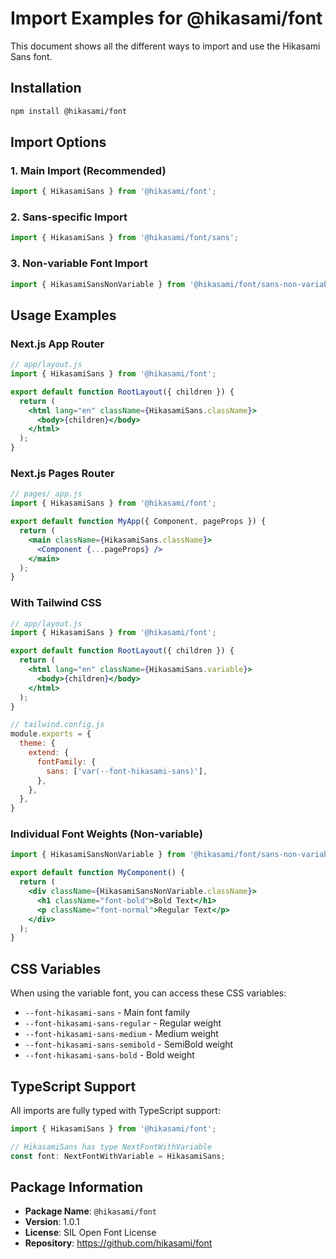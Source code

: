 # Import Examples for @hikasami/font

This document shows all the different ways to import and use the Hikasami Sans font.

## Installation

```bash
npm install @hikasami/font
```

## Import Options

### 1. Main Import (Recommended)

```jsx
import { HikasamiSans } from '@hikasami/font';
```

### 2. Sans-specific Import

```jsx
import { HikasamiSans } from '@hikasami/font/sans';
```

### 3. Non-variable Font Import

```jsx
import { HikasamiSansNonVariable } from '@hikasami/font/sans-non-variable';
```

## Usage Examples

### Next.js App Router

```jsx
// app/layout.js
import { HikasamiSans } from '@hikasami/font';

export default function RootLayout({ children }) {
  return (
    <html lang="en" className={HikasamiSans.className}>
      <body>{children}</body>
    </html>
  );
}
```

### Next.js Pages Router

```jsx
// pages/_app.js
import { HikasamiSans } from '@hikasami/font';

export default function MyApp({ Component, pageProps }) {
  return (
    <main className={HikasamiSans.className}>
      <Component {...pageProps} />
    </main>
  );
}
```

### With Tailwind CSS

```jsx
// app/layout.js
import { HikasamiSans } from '@hikasami/font';

export default function RootLayout({ children }) {
  return (
    <html lang="en" className={HikasamiSans.variable}>
      <body>{children}</body>
    </html>
  );
}
```

```javascript
// tailwind.config.js
module.exports = {
  theme: {
    extend: {
      fontFamily: {
        sans: ['var(--font-hikasami-sans)'],
      },
    },
  },
}
```

### Individual Font Weights (Non-variable)

```jsx
import { HikasamiSansNonVariable } from '@hikasami/font/sans-non-variable';

export default function MyComponent() {
  return (
    <div className={HikasamiSansNonVariable.className}>
      <h1 className="font-bold">Bold Text</h1>
      <p className="font-normal">Regular Text</p>
    </div>
  );
}
```

## CSS Variables

When using the variable font, you can access these CSS variables:

- `--font-hikasami-sans` - Main font family
- `--font-hikasami-sans-regular` - Regular weight
- `--font-hikasami-sans-medium` - Medium weight
- `--font-hikasami-sans-semibold` - SemiBold weight
- `--font-hikasami-sans-bold` - Bold weight

## TypeScript Support

All imports are fully typed with TypeScript support:

```typescript
import { HikasamiSans } from '@hikasami/font';

// HikasamiSans has type NextFontWithVariable
const font: NextFontWithVariable = HikasamiSans;
```

## Package Information

- **Package Name**: `@hikasami/font`
- **Version**: 1.0.1
- **License**: SIL Open Font License
- **Repository**: https://github.com/hikasami/font
